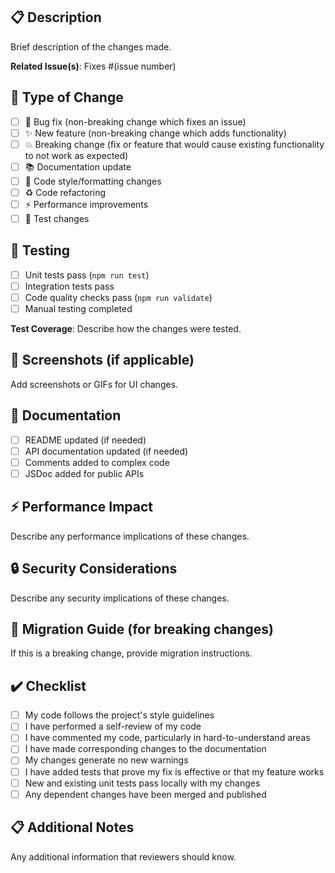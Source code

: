 ## 📋 Description

Brief description of the changes made.

**Related Issue(s)**: Fixes #(issue number)

## 🔄 Type of Change

- [ ] 🐛 Bug fix (non-breaking change which fixes an issue)
- [ ] ✨ New feature (non-breaking change which adds functionality)
- [ ] 💥 Breaking change (fix or feature that would cause existing functionality to not work as expected)
- [ ] 📚 Documentation update
- [ ] 🎨 Code style/formatting changes
- [ ] ♻️ Code refactoring
- [ ] ⚡ Performance improvements
- [ ] 🧪 Test changes

## 🧪 Testing

- [ ] Unit tests pass (`npm run test`)
- [ ] Integration tests pass
- [ ] Code quality checks pass (`npm run validate`)
- [ ] Manual testing completed

**Test Coverage**: Describe how the changes were tested.

## 📸 Screenshots (if applicable)

Add screenshots or GIFs for UI changes.

## 📝 Documentation

- [ ] README updated (if needed)
- [ ] API documentation updated (if needed)
- [ ] Comments added to complex code
- [ ] JSDoc added for public APIs

## ⚡ Performance Impact

Describe any performance implications of these changes.

## 🔒 Security Considerations

Describe any security implications of these changes.

## 🔄 Migration Guide (for breaking changes)

If this is a breaking change, provide migration instructions.

## ✔️ Checklist

- [ ] My code follows the project's style guidelines
- [ ] I have performed a self-review of my code
- [ ] I have commented my code, particularly in hard-to-understand areas
- [ ] I have made corresponding changes to the documentation
- [ ] My changes generate no new warnings
- [ ] I have added tests that prove my fix is effective or that my feature works
- [ ] New and existing unit tests pass locally with my changes
- [ ] Any dependent changes have been merged and published

## 📋 Additional Notes

Any additional information that reviewers should know.
